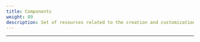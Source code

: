 ```yaml
---
title: Components
weight: 89
description: Set of resources related to the creation and customization of components.
---
```


---
